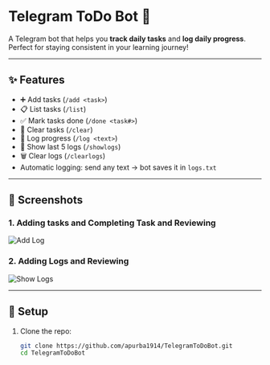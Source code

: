 # Telegram ToDo Bot 🤖

A Telegram bot that helps you **track daily tasks** and **log daily progress**.  
Perfect for staying consistent in your learning journey!

---

## ✨ Features
- ➕ Add tasks (`/add <task>`)
- 📋 List tasks (`/list`)
- ✅ Mark tasks done (`/done <task#>`)
- 🧹 Clear tasks (`/clear`)
- 📝 Log progress (`/log <text>`)
- 📂 Show last 5 logs (`/showlogs`)
- 🗑️ Clear logs (`/clearlogs`)
- Automatic logging: send any text → bot saves it in `logs.txt`

---

## 📸 Screenshots

### 1. Adding tasks and Completing Task and Reviewing
![Add Log](TelegramToDoBot/Screenshot_2.png)

### 2. Adding Logs and Reviewing
![Show Logs](TelegramToDoBot/Screenshot_1.png)

---

## 🚀 Setup

1. Clone the repo:
   ```bash
   git clone https://github.com/apurba1914/TelegramToDoBot.git
   cd TelegramToDoBot


